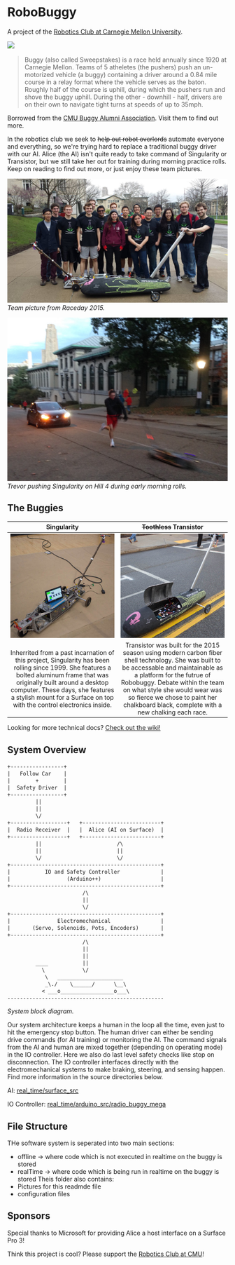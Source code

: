 RoboBuggy
==============

A project of the [Robotics Club at Carnegie Mellon University](https://roboticsclub.org/).

[<img src="https://travis-ci.org/CMU-Robotics-Club/RoboBuggy.svg?branch=master">](https://travis-ci.org/CMU-Robotics-Club/RoboBuggy/builds)

> Buggy (also called Sweepstakes) is a race held annually since 1920 at Carnegie Mellon. Teams of 5 atheletes (the pushers) push an un-motorized vehicle (a buggy) containing a driver around a 0.84 mile course in a relay format where the vehicle serves as the baton. Roughly half of the course is uphill, during which the pushers run and shove the buggy uphill. During the other - downhill - half, drivers are on their own to navigate tight turns at speeds of up to 35mph.

Borrowed from the [CMU Buggy Alumni Association](http://cmubuggy.org/reference/What_is_buggy%3F). Visit them to find out more.

In the robotics club we seek to ~~help out robot overlords~~ automate everyone and everything, so we're trying hard to replace a traditional buggy driver with our AI. Alice (the AI) isn't quite ready to take command of Singularity or Transistor, but we still take her out for training during morning practice rolls. Keep on reading to find out more, or just enjoy these team pictures.

![Team picture from Raceday 2015](readme_team.JPG)
_Team picture from Raceday 2015._

![Trevor pushing RoboBuggy at Fall rolls](readme_rolls.JPG)
_Trevor pushing Singularity on Hill 4 during early morning rolls._

## The Buggies 

<table>
<thead>
<tr>
<th align="center" width="50%">Singularity</th>
<th align="center" width="50%"><del>Toothless</del> Transistor</th>
</tr>
</thead>
<tbody>
<tr>
<td align="center"><img src="readme_singularity.jpg" alt="Singularity the Buggy with Alice the AI" style="max-width:100%;"></td>
<td align="center"><img src="readme_transistor.jpg" alt="Transistor the Buggy" style="max-width:100%;"></td>
</tr>
<tr>
<td align="center">Inherrited from a past incarnation of this project, Singularity has been rolling since 1999. She features a bolted aluminum frame that was originally built around a desktop computer. These days, she features a stylish mount for a Surface on top with the control electronics inside.</td>
<td align="center">Transistor was built for the 2015 season using modern carbon fiber shell technology. She was built to be accessable and maintainable as a platform for the futrue of Robobuggy. Debate within the team on what style she would wear was so fierce we chose to paint her chalkboard black, complete with a new chalking each race.</td>
</tr>
</tbody>
</table>

Looking for more technical docs? [Check out the wiki!](https://github.com/CMU-Robotics-Club/RoboBuggy/wiki)

## System Overview

```
+-----------------+
|   Follow Car    |
|        +        |
|  Safety Driver  |
+-----------------+
         ||
         ||
         \/
+------------------+   +-------------------------+
|  Radio Receiver  |   |  Alice (AI on Surface)  |
+------------------+   +-------------------------+
         ||                        /\
         ||                        ||
         \/                        \/
+------------------------------------------------+
|           IO and Safety Controller             |
|                  (Arduino++)                   |
+------------------------------------------------+
                        /\
                        ||
                        \/
+------------------------------------------------+
|               Electromechanical                |
|       (Servo, Solenoids, Pots, Encoders)       |
+------------------------------------------------+
                        /\
                        ||
                        ||
         ____           ||
           \            \/
            \   _____________________
            _\./    \______/      \__\
           < ___o_________________o___\ 
--------------------------------------------------

```
_System block diagram._

Our system architecture keeps a human in the loop all the time, even just to hit the emergency stop button. The human driver can either be sending drive commands (for AI training) or monitoring the AI. The command signals from the AI and human are mixed together (depending on operating mode) in the IO controller. Here we also do last level safety checks like stop on disconnection. The IO controller interfaces directly with the electromechanical systems to make braking, steering, and sensing happen. Find more information in the source directories below.

AI: [real_time/surface_src](real_time/surface_src)

IO Controller: [real_time/arduino_src/radio_buggy_mega](real_time/arduino_src/radio_buggy_mega)

## File Structure 

THe software system is seperated into two main sections:
* offline -> where code which is not executed in realtime on the buggy is stored
* realTime -> where code which is being run in realtime on the buggy is stored 
Theis folder also contains: 
* Pictures for this readmde file
* configuration files

## Sponsors

Special thanks to Microsoft for providing Alice a host interface on a Surface Pro 3!

Think this project is cool? Please support the [Robotics Club at CMU](https://roboticsclub.org/sponsors/)!

